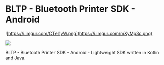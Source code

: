 # BLTP - Bluetooth Printer SDK - Android

![https://i.imgur.com/CTeI1yW.png](https://i.imgur.com/mXyMp3c.png)

[![](https://jitpack.io/v/aslamanver/bltp.svg)](https://jitpack.io/#aslamanver/bltp)

BLTP - Bluetooth Printer SDK - Android - Lightweight SDK written in Kotlin and Java.



